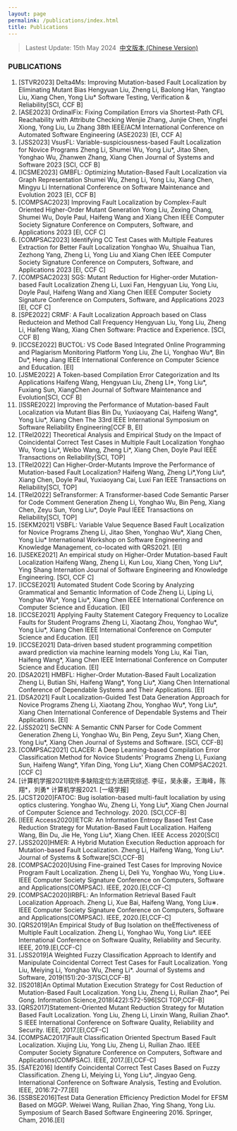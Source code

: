 ```yaml
---
layout: page
permalink: /publications/index.html
title: Publications
---
```


> Lastest Update: 15th May 2024&nbsp;  [中文版本 (Chinese Version)](https://liuyong0076.github.io/liuyong2024.github.io/publications-zh/)

### PUBLICATIONS
1. [STVR2023] Delta4Ms: Improving Mutation-based Fault Localization by Eliminating Mutant Bias
   Hengyuan Liu, Zheng Li, Baolong Han, Yangtao Liu, Xiang Chen, Yong Liu*
   Software Testing, Verification & Reliability[SCI, CCF B]
2. [ASE2023] OrdinalFix: Fixing Compilation Errors via Shortest-Path CFL Reachability with Attribute Checking
   Wenjie Zhang, Junjie Chen, Yingfei Xiong, Yong Liu, Lu Zhang
   38th IEEE/ACM International Conference on Automated Software Engineering (ASE2023) [EI, CCF A]
3. [JSS2023] VsusFL: Variable-suspiciousness-based Fault Localization for Novice Programs
   Zheng Li, Shumei Wu, Yong Liu*, Jitao Shen, Yonghao Wu, Zhanwen Zhang, Xiang Chen
   Journal of Systems and Software 2023 [SCI, CCF B]
4. [ICSME2023] GMBFL: Optimizing Mutation-Based Fault Localization via Graph Representation
   Shumei Wu, Zheng Li, Yong Liu, Xiang Chen, Mingyu Li
   International Conference on Software Maintenance and Evolution 2023 [EI, CCF B]
5. [COMPSAC2023] Improving Fault Localization by Complex-Fault Oriented Higher-Order Mutant Generation
   Yong Liu, Zexing Chang, Shumei Wu, Doyle Paul, Haifeng Wang and Xiang Chen
   IEEE Computer Society Signature Conference on Computers, Software, and Applications 2023 [EI, CCF C]
6. [COMPSAC2023] Identifying CC Test Cases with Multiple Features Extraction for Better Fault Localization
   Yonghao Wu, Shuaihua Tian, Zezhong Yang, Zheng Li, Yong Liu and Xiang Chen
   IEEE Computer Society Signature Conference on Computers, Software, and Applications 2023 [EI, CCF C]
7. [COMPSAC2023] SGS: Mutant Reduction for Higher-order Mutation-based Fault Localization
   Zheng Li, Luxi Fan, Hengyuan Liu, Yong Liu, Doyle Paul, Haifeng Wang and Xiang Chen
   IEEE Computer Society Signature Conference on Computers, Software, and Applications 2023 [EI, CCF C]
8. [SPE2022] CRMF: A Fault Localization Approach based on Class Reducteion and Method Call Frequency
   Hengyuan Liu, Yong Liu, Zheng Li, Haifeng Wang, Xiang Chen
   Software: Practice and Experience. [SCI, CCF B]
9. [ICCSE2022] BUCTOL: VS Code Based Integrated Online Programming and Plagiarism Monitoring Platform
   Yong Liu, Zhe Li, Yonghao Wu*, Bin Du*, Heng Jiang
   IEEE International Conference on Computer Science and Education. [EI]
10. [JSME2022] A Token-based Compilation Error Categorization and Its Applications
    Haifeng Wang, Hengyuan Liu, Zheng LI*, Yong Liu*, Fuxiang Sun, XiangChen
    Journal of Software Maintenance and Evolution[SCI, CCF B]
11. [ISSRE2022] Improving the Performance of Mutation-based Fault Localization via Mutant Bias
    Bin Du, Yuxiaoyang Cai, Haifeng Wang*, Yong Liu*, Xiang Chen
    The 33rd IEEE International Symposium on Software Reliability Engineering[CCF B, EI]
12. [TRel2022] Theoretical Analysis and Empirical Study on the Impact of Coincidental Correct Test Cases in Multiple Fault Localization
    Yonghao Wu, Yong Liu*, Weibo Wang, Zheng Li*, Xiang Chen, Doyle Paul
    IEEE Transactions on Reliability[SCI, TOP]
13. [TRel2022] Can Higher-Order-Mutants Improve the Performance of Mutation-based Fault Localization?
    Haifeng Wang, Zheng Li*,Yong Liu*, Xiang Chen, Doyle Paul, Yuxiaoyang Cai, Luxi Fan
    IEEE Transactions on Reliability[SCI, TOP]
14. [TRel2022] SeTransformer: A Transformer-based Code Semantic Parser for Code Comment Generation
    Zheng Li, Yonghao Wu, Bin Peng, Xiang Chen, Zeyu Sun, Yong Liu*, Doyle Paul
    IEEE Transactions on Reliability[SCI, TOP]
15. [SEKM2021] VSBFL: Variable Value Sequence Based Fault Localization for Novice Programs
    Zheng Li, Jitao Shen, Yonghao Wu*, Xiang Chen, Yong Liu*
    International Workshop on Software Engineering and Knowledge Management, co-located with QRS2021. [EI]
16. [IJSEKE2021] An empirical study on Higher-Order Mutation-based Fault Localization
    Haifeng Wang, Zheng Li, Kun Lou, Xiang Chen, Yong Liu*, Ying Shang
    Internation Journal of Software Engineering and Knowledge Engineering. [SCI, CCF C]
17. [ICCSE2021] Automated Student Code Scoring by Analyzing Grammatical and Semantic Information of Code
    Zheng Li, Liping Li, Yonghao Wu*, Yong Liu*, Xiang Chen
    IEEE International Conference on Computer Science and Education. [EI]
18. [ICCSE2021] Applying Faulty Statement Category Frequency to Localize Faults for Student Programs
    Zheng Li, Xiaotang Zhou, Yonghao Wu*, Yong Liu*, Xiang Chen
    IEEE International Conference on Computer Science and Education. [EI]
19. [ICCSE2021] Data-driven based student programming competition award prediction via machine learning models
    Yong Liu, Kai Tian, Haifeng Wang*, Xiang Chen
    IEEE International Conference on Computer Science and Education. [EI]
20. [DSA2021] HMBFL: Higher-Order Mutation-Based Fault Localization
    Zheng Li, Butian Shi, Haifeng Wang*, Yong Liu*, Xiang Chen
    International Conference of Dependable Systems and Their Applications. [EI]
21. [DSA2021] Fault Localization-Guided Test Data Generation Approach for Novice Programs
    Zheng Li, Xiaotang Zhou, Yonghao Wu*, Yong Liu*, Xiang Chen
    International Conference of Dependable Systems and Their Applications. [EI]
22. [JSS2021] SeCNN: A Semantic CNN Parser for Code Comment Generation
    Zheng Li, Yonghao Wu, Bin Peng, Zeyu Sun*, Xiang Chen, Yong Liu*, Xiang Chen
    Journal of Systems and Software. [SCI, CCF-B]
23. [COMPSAC2021] CLACER: A Deep Learning-based Compilation Error Classification Method for Novice Students' Programs
    Zheng Li, Fuxiang Sun, Haifeng Wang*, Yifan Ding, Yong Liu*, Xiang Chen
    COMPSAC2021. [CCF C]
24. [计算机学报2021]软件多缺陷定位方法研究综述.
    李征，吴永豪，王海峰，陈翔*，刘勇*
    计算机学报2021. [一级学报]
25. [JCST2020]FATOC: Bug isolation-based multi-fault localiation by using optics clustering.
    Yonghao Wu, Zheng Li, Yong Liu*, Xiang Chen
    Journal of Computer Science and Technology. 2020. [SCI,CCF-B]
26. [IEEE Access2020]IETCR: An Information Entropy Based Test Case Reduction Strategy for Mutation-Based Fault Localization.
    Haifeng Wang, Bin Du, Jie He, Yong Liu*, Xiang Chen.
    IEEE Access 2020[SCI]
27. [JSS2020]HMER: A Hybrid Mutation Execution Reduction approach for Mutation-based Fault Localization.
    Zheng Li, Haifeng Wang, Yong Liu*.
    Journal of Systems & Software[SCI,CCF-B]
28. [COMPSAC2020]Using Fine-grained Test Cases for Improving Novice Program Fault Localization.
    Zheng Li, Deli Yu, Yonghao Wu, Yong Liu∗.
    IEEE Computer Society Signature Conference on Computers, Software and Applications(COMPSAC). IEEE, 2020.[EI,CCF-C]
29. [COMPSAC2020]IRBFL: An Information Retrieval Based Fault Localization Approach.
    Zheng Li, Xue Bai, Haifeng Wang, Yong Liu∗.
    IEEE Computer Society Signature Conference on Computers, Software and Applications(COMPSAC). IEEE, 2020.[EI,CCF-C]
30. [QRS2019]An Empirical Study of Bug Isolation on theEffectiveness of Multiple Fault Localization.
    Zheng Li, Yonghao Wu, Yong Liu*.
    IEEE International Conference on Software Quality, Reliability and Security. IEEE, 2019.[EI,CCF-C]
31. [JSS2019]A Weighted Fuzzy Classification Approach to Identify and Manipulate Coincidental Correct Test Cases for Fault Localization.
    Yong Liu, Meiying Li, Yonghao Wu, Zheng Li*.
    Journal of Systems and Software, 2019(151):20-37[SCI,CCF-B]
32. [IS2018]An Optimal Mutation Execution Strategy for Cost Reduction of Mutation-Based Fault Localization.
    Yong Liu, Zheng Li, Ruilian Zhao*, Pei Gong.
    Information Science,2018(422):572-596[SCI TOP,CCF-B]
33. [QRS2017]Statement-Oriented Mutant Reduction Strategy for Mutation Based Fault Localization.
    Yong Liu, Zheng Li, Linxin Wang, Ruilian Zhao*.
    S IEEE International Conference on Software Quality, Reliability and Security. IEEE, 2017.[EI,CCF-C]
34. [COMPSAC2017]Fault Classification Oriented Spectrum Based Fault Localization.
    Xiujing Liu, Yong Liu, Zheng Li, Ruilian Zhao.
    IEEE Computer Society Signature Conference on Computers, Software and Applications(COMPSAC). IEEE, 2017.[EI,CCF-C]
35. [SATE2016] Identify Coincidental Correct Test Cases Based on Fuzzy Classification.
    Zheng Li, Meiying Li, Yong Liu*, Jingyao Geng.
    International Conference on Software Analysis, Testing and Evolution. IEEE, 2016:72-77.[EI]
36. [SSBSE2016]Test Data Generation Efficiency Prediction Model for EFSM Based on MGGP.
    Weiwei Wang, Ruilian Zhao, Ying Shang, Yong Liu.
    Symposium of Search Based Software Engineering 2016. Springer, Cham, 2016.[EI]
